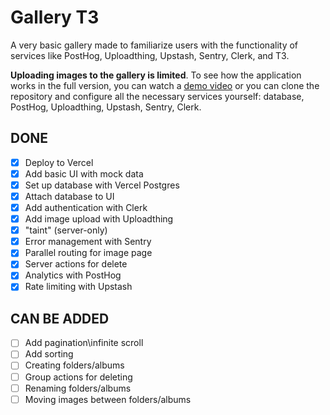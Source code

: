 # Gallery T3

A very basic gallery made to familiarize users with the functionality of services like PostHog, Uploadthing, Upstash, Sentry, Clerk, and T3.

**Uploading images to the gallery is limited**. To see how the application works in the full version, you can watch a [demo video](https://youtu.be/1dlU9oMQjz0) or you can clone the repository and configure all the necessary services yourself: database, PostHog, Uploadthing, Upstash, Sentry, Clerk.

## DONE

- [x] Deploy to Vercel
- [x] Add basic UI with mock data
- [x] Set up database with Vercel Postgres
- [x] Attach database to UI
- [x] Add authentication with Clerk
- [x] Add image upload with Uploadthing
- [x] "taint" (server-only)
- [x] Error management with Sentry
- [x] Parallel routing for image page
- [x] Server actions for delete
- [x] Analytics with PostHog
- [x] Rate limiting with Upstash

## CAN BE ADDED

- [ ] Add pagination\infinite scroll
- [ ] Add sorting
- [ ] Creating folders/albums
- [ ] Group actions for deleting
- [ ] Renaming folders/albums
- [ ] Moving images between folders/albums